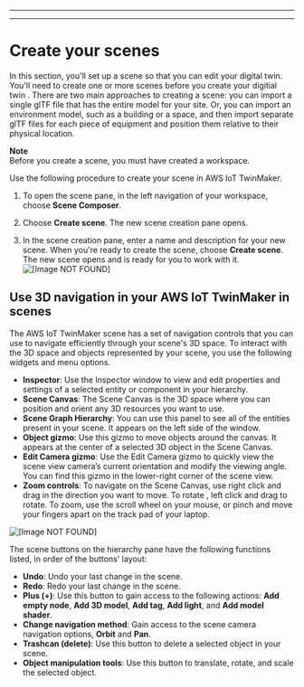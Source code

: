 --------

--------

# Create your scenes<a name="scenes-creation"></a>

In this section, you'll set up a scene so that you can edit your digital twin\. You'll need to create one or more scenes before you create your digitial twin \. There are two main approaches to creating a scene: you can import a single glTF file that has the entire model for your site\. Or, you can import an environment model, such as a building or a space, and then import separate glTF files for each piece of equipment and position them relative to their physical location\.

**Note**  
Before you create a scene, you must have created a workspace\.

Use the following procedure to create your scene in AWS IoT TwinMaker\.

1. To open the scene pane, in the left navigation of your workspace, choose **Scene Composer**\.

1. Choose **Create scene**\. The new scene creation pane opens\.

1. In the scene creation pane, enter a name and description for your new scene\. When you're ready to create the scene, choose **Create scene**\. The new scene opens and is ready for you to work with it\.  
![\[Image NOT FOUND\]](http://docs.aws.amazon.com/iot-twinmaker/latest/guide/images/scenes-fresh-scene.png)

## Use 3D navigation in your AWS IoT TwinMaker in scenes<a name="scenes-navigation"></a>

The AWS IoT TwinMaker scene has a set of navigation controls that you can use to navigate efficiently through your scene's 3D space\. To interact with the 3D space and objects represented by your scene, you use the following widgets and menu options\.
+ **Inspector**: Use the Inspector window to view and edit properties and settings of a selected entity or component in your hierarchy\.
+ **Scene Canvas**: The Scene Canvas is the 3D space where you can position and orient any 3D resources you want to use\.
+ **Scene Graph Hierarchy**: You can use this panel to see all of the entities present in your scene\. It appears on the left side of the window\.
+ **Object gizmo**: Use this gizmo to move objects around the canvas\. It appears at the center of a selected 3D object in the Scene Canvas\. 
+ **Edit Camera gizmo**: Use the Edit Camera gizmo to quickly view the scene view camera’s current orientation and modify the viewing angle\. You can find this gizmo in the lower\-right corner of the scene view\.
+ **Zoom controls**: To navigate on the Scene Canvas, use right click and drag in the direction you want to move\. To rotate , left click and drag to rotate\. To zoom, use the scroll wheel on your mouse, or pinch and move your fingers apart on the track pad of your laptop\.

![\[Image NOT FOUND\]](http://docs.aws.amazon.com/iot-twinmaker/latest/guide/images/scenes-nav-layout.png)

The scene buttons on the hierarchy pane have the following functions listed, in order of the buttons' layout:
+ **Undo**: Undo your last change in the scene\.
+ **Redo**: Redo your last change in the scene\.
+ **Plus \(\+\)**: Use this button to gain access to the following actions: **Add empty node**, **Add 3D model**, **Add tag**, **Add light**, and **Add model shader**\.
+ **Change navigation method**: Gain access to the scene camera navigation options, **Orbit** and **Pan**\.
+ **Trashcan \(delete\)**: Use this button to delete a selected object in your scene\.
+ **Object manipulation tools**: Use this button to translate, rotate, and scale the selected object\.